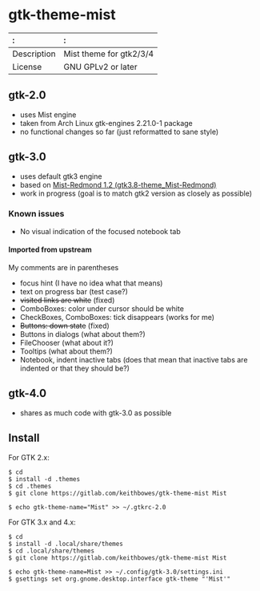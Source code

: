 # gtk-theme-mist

:          |:
:----------|:-------------------
Description|Mist theme for gtk2/3/4
License    |GNU GPLv2 or later

## gtk-2.0

  - uses Mist engine
  - taken from Arch Linux gtk-engines 2.21.0-1 package
  - no functional changes so far (just reformatted to sane style)

## gtk-3.0

  - uses default gtk3 engine
  - based on [Mist-Redmond 1.2
    (gtk3.8-theme\_Mist-Redmond)](http://gnome-look.org/content/show.php?content=155580)
  - work in progress (goal is to match gtk2 version as closely as possible)

### Known issues

  - No visual indication of the focused notebook tab

#### Imported from upstream

My comments are in parentheses

  - focus hint (I have no idea what that means)
  - text on progress bar (test case?)
  - ~~visited links are white~~ (fixed)
  - ComboBoxes: color under cursor should be white
  - CheckBoxes, ComboBoxes: tick disappears (works for me)
  - ~~Buttons: down state~~ (fixed)
  - Buttons in dialogs (what about them?)
  - FileChooser (what about it?)
  - Tooltips (what about them?)
  - Notebook, indent inactive tabs (does that mean that inactive tabs are indented or that they should be?)

## gtk-4.0

  - shares as much code with gtk-3.0 as possible

## Install

For GTK 2.x:

    $ cd
    $ install -d .themes
    $ cd .themes
    $ git clone https://gitlab.com/keithbowes/gtk-theme-mist Mist

    $ echo gtk-theme-name="Mist" >> ~/.gtkrc-2.0

For GTK 3.x and 4.x:

    $ cd
    $ install -d .local/share/themes
    $ cd .local/share/themes
    $ git clone https://gitlab.com/keithbowes/gtk-theme-mist Mist

    $ echo gtk-theme-name=Mist >> ~/.config/gtk-3.0/settings.ini
    $ gsettings set org.gnome.desktop.interface gtk-theme "'Mist'"
